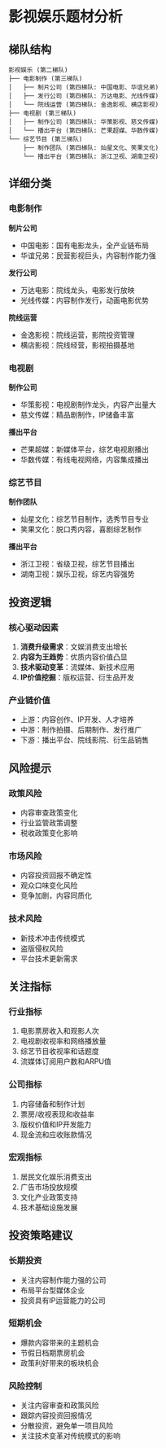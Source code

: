 # 影视娱乐题材分析

## 梯队结构
```
影视娱乐 (第二梯队)
├── 电影制作 (第三梯队)
│   ├── 制片公司 (第四梯队: 中国电影、华谊兄弟)
│   ├── 发行公司 (第四梯队: 万达电影、光线传媒)
│   └── 院线运营 (第四梯队: 金逸影视、横店影视)
├── 电视剧 (第三梯队)
│   ├── 制作公司 (第四梯队: 华策影视、慈文传媒)
│   └── 播出平台 (第四梯队: 芒果超媒、华数传媒)
└── 综艺节目 (第三梯队)
    ├── 制作团队 (第四梯队: 灿星文化、笑果文化)
    └── 播出平台 (第四梯队: 浙江卫视、湖南卫视)
```

## 详细分类

### 电影制作
**制片公司**
- 中国电影：国有电影龙头，全产业链布局
- 华谊兄弟：民营影视巨头，内容制作能力强

**发行公司**
- 万达电影：院线龙头，电影发行放映
- 光线传媒：内容制作发行，动画电影优势

**院线运营**
- 金逸影视：院线运营，影院投资管理
- 横店影视：院线经营，影视拍摄基地

### 电视剧
**制作公司**
- 华策影视：电视剧制作龙头，内容产出量大
- 慈文传媒：精品剧制作，IP储备丰富

**播出平台**
- 芒果超媒：新媒体平台，综艺电视剧播出
- 华数传媒：有线电视网络，内容集成播出

### 综艺节目
**制作团队**
- 灿星文化：综艺节目制作，选秀节目专业
- 笑果文化：脱口秀内容，喜剧综艺制作

**播出平台**
- 浙江卫视：省级卫视，综艺节目播出
- 湖南卫视：娱乐卫视，综艺内容强势

## 投资逻辑

### 核心驱动因素
1. **消费升级需求**：文娱消费支出增长
2. **内容为王趋势**：优质内容价值凸显
3. **技术驱动变革**：流媒体、新技术应用
4. **IP价值挖掘**：版权运营、衍生品开发

### 产业链价值
- 上游：内容创作、IP开发、人才培养
- 中游：制作拍摄、后期制作、发行推广
- 下游：播出平台、院线影院、衍生品销售

## 风险提示

### 政策风险
- 内容审查政策变化
- 行业监管政策调整
- 税收政策变化影响

### 市场风险
- 内容投资回报不确定性
- 观众口味变化风险
- 竞争加剧，内容同质化

### 技术风险
- 新技术冲击传统模式
- 盗版侵权风险
- 平台技术更新需求

## 关注指标

### 行业指标
1. 电影票房收入和观影人次
2. 电视剧收视率和网络播放量
3. 综艺节目收视率和话题度
4. 流媒体订阅用户数和ARPU值

### 公司指标
1. 内容储备和制作计划
2. 票房/收视表现和收益率
3. 版权价值和IP开发能力
4. 现金流和应收账款情况

### 宏观指标
1. 居民文化娱乐消费支出
2. 广告市场投放规模
3. 文化产业政策支持
4. 技术基础设施发展

## 投资策略建议

### 长期投资
- 关注内容制作能力强的公司
- 布局平台型媒体企业
- 投资具有IP运营能力的公司

### 短期机会
- 爆款内容带来的主题机会
- 节假日档期票房机会
- 政策利好带来的板块机会

### 风险控制
- 关注内容审查和政策风险
- 跟踪内容投资回报情况
- 分散投资，避免单一项目风险
- 关注技术变革对传统模式的影响
